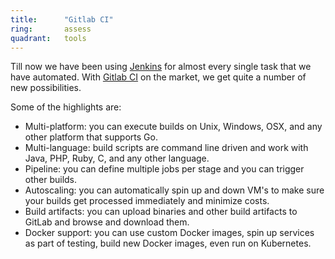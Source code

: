 ```yaml
---
title:      "Gitlab CI"
ring:       assess
quadrant:   tools
---
```


Till now we have been using [Jenkins](https://jenkins.io/) for almost every single task that we have automated. With [Gitlab CI](https://about.gitlab.com/features/gitlab-ci-cd/) on the market, we get quite a number of new possibilities.

Some of the highlights are:

* Multi-platform: you can execute builds on Unix, Windows, OSX, and any other platform that supports Go.
* Multi-language: build scripts are command line driven and work with Java, PHP, Ruby, C, and any other language.
* Pipeline: you can define multiple jobs per stage and you can trigger other builds.
* Autoscaling: you can automatically spin up and down VM's to make sure your builds get processed immediately and minimize costs.
* Build artifacts: you can upload binaries and other build artifacts to GitLab and browse and download them.
* Docker support: you can use custom Docker images, spin up services as part of testing, build new Docker images, even run on Kubernetes. 
